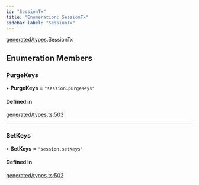 ```yaml
---
id: "SessionTx"
title: "Enumeration: SessionTx"
sidebar_label: "SessionTx"
---
```


[generated/types](../../../../modules/Generated/Types/Types.md).SessionTx

## Enumeration Members

### PurgeKeys

• **PurgeKeys** = ``"session.purgeKeys"``

#### Defined in

[generated/types.ts:503](https://github.com/PolymeshAssociation/polymesh-sdk/blob/8a9158669/src/generated/types.ts#L503)

___

### SetKeys

• **SetKeys** = ``"session.setKeys"``

#### Defined in

[generated/types.ts:502](https://github.com/PolymeshAssociation/polymesh-sdk/blob/8a9158669/src/generated/types.ts#L502)
